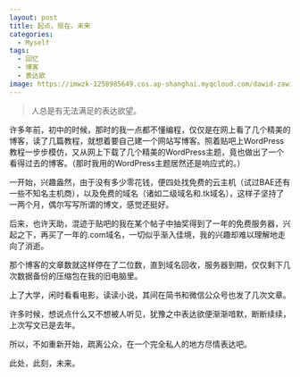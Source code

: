 ```yaml
---
layout: post
title: 起点，现在，未来
categories:
  - Myself
tags:
  - 回忆
  - 博客
  - 表达欲
image: https://imwzk-1258985649.cos.ap-shanghai.myqcloud.com/dawid-zawila-223727-unsplash.jpg
---
```


>人总是有无法满足的表达欲望。

许多年前，初中的时候，那时的我一点都不懂编程，仅仅是在网上看了几个精美的博客，读了几篇教程，就想着要自己建一个网站写博客。照着贴吧上WordPress教程一步步模仿，又从网上下载了几个精美的WordPress主题，竟也做出了一个看得过去的博客。（那时我用的WordPress主题居然还是响应式的。）

一开始，兴趣盎然，由于没有多少零花钱，便四处找免费的云主机（试过BAE还有一些不知名主机商），以及免费的域名（诸如二级域名和.tk域名），这样子坚持了一两个月，偶尔写写所谓的博文，感觉还挺好。

后来，也许天助，混迹于贴吧的我在某个帖子中抽奖得到了一年的免费服务器，兴起之下，再买了一年的.com域名，一切似乎渐入佳境，我的兴趣却难以理解地走向了消逝。

那个博客的文章数就这样停在了二位数，直到域名回收，服务器到期，仅仅剩下几次数据备份的压缩包在我的旧电脑里。

上了大学，闲时看看电影，读读小说，其间在简书和微信公众号也发了几次文章。

许多时候，想说点什么又不想被人听见，犹豫之中表达欲便渐渐喑默，断断续续，上次写文已是去年。

所以，不如重新开始，疏离公众，在一个完全私人的地方尽情表达吧。

此处，此刻，未来。










